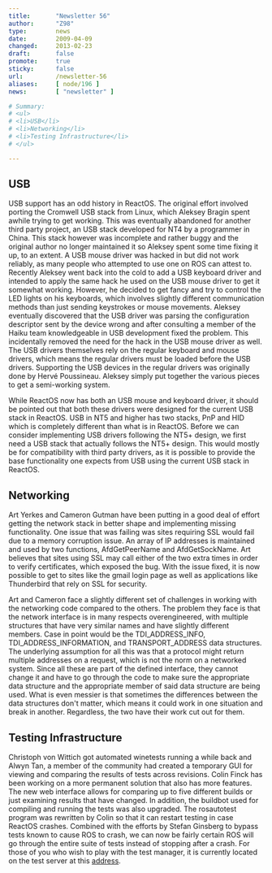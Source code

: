 ```yaml
---
title:       "Newsletter 56"
author:      "Z98"
type:        news
date:        2009-04-09
changed:     2013-02-23
draft:       false
promote:     true
sticky:      false
url:         /newsletter-56
aliases:     [ node/196 ]
news:        [ "newsletter" ]

# Summary:
# <ul>
# <li>USB</li>
# <li>Networking</li>
# <li>Testing Infrastructure</li>
# </ul>

---
```

<h2>USB</h2>
<p>
USB support has an odd history in ReactOS.  The original effort involved porting the Cromwell USB stack from Linux, which Aleksey Bragin spent awhile trying to get working.  This was eventually abandoned for another third party project, an USB stack developed for NT4 by a programmer in China. This stack however was incomplete and rather buggy and the original author no longer maintained it so Aleksey spent some time fixing it up, to an extent.  A USB mouse driver was hacked in but did not work reliably, as many people who attempted to use one on ROS can attest to.  Recently Aleksey went back into the cold to add a USB keyboard driver and intended to apply the same hack he used on the USB mouse driver to get it somewhat working.  However, he decided to get fancy and try to control the LED lights on his keyboards, which involves slightly different communication methods than just sending keystrokes or mouse movements.  Aleksey eventually discovered that the USB driver was parsing the configuration descriptor sent by the device wrong and after consulting a member of the Haiku team knowledgeable in USB development fixed the problem.  This incidentally removed the need for the hack in the USB mouse driver as well.  The USB drivers themselves rely on the regular keyboard and mouse drivers, which means the regular drivers must be loaded before the USB drivers. Supporting the USB devices in the regular drivers was originally done by Hervé Poussineau. Aleksey simply put together the various pieces to get a semi-working system. 
</p>
<p>
While ReactOS now has both an USB mouse and keyboard driver, it should be pointed out that both these drivers were designed for the current USB stack in ReactOS.  USB in NT5 and higher has two stacks, PnP and HID which is completely different than what is in ReactOS.  Before we can consider implementing USB drivers following the NT5+ design, we first need a USB stack that actually follows the NT5+ design.  This would mostly be for compatibility with third party drivers, as it is possible to provide the base functionality one expects from USB using the current USB stack in ReactOS.
</p>
<h2>Networking</h2>
<p>
Art Yerkes and Cameron Gutman have been putting in a good deal of effort getting the network stack in better shape and implementing missing functionality.  One issue that was failing was sites requiring SSL would fail due to a memory corruption issue.  An array of IP addresses is maintained and used by two functions, AfdGetPeerName and AfdGetSockName.  Art believes that sites using SSL may call either of the two extra times in order to verify certificates, which exposed the bug. With the issue fixed, it is now possible to get to sites like the gmail login page as well as applications like Thunderbird that rely on SSL for security.
</p>
<p>
Art and Cameron face a slightly different set of challenges in working with the networking code compared to the others.  The problem they face is that the network interface is in many respects overengineered, with multiple structures that have very similar names and have slightly different members.  Case in point would be the TDI_ADDRESS_INFO, TDI_ADDRESS_INFORMATION, and TRANSPORT_ADDRESS data structures.  The underlying assumption for all this was that a protocol might return multiple addresses on a request, which is not the norm on a networked system.  Since all these are part of the defined interface, they cannot change it and have to go through the code to make sure the appropriate data structure and the appropriate member of said data structure are being used.  What is even messier is that sometimes the differences between the data structures don't matter, which means it could work in one situation and break in another.  Regardless, the two have their work cut out for them.
</p>
<h2>Testing Infrastructure</h2>
<p>
Christoph von Wittich got automated winetests running a while back and Alwyn Tan, a member of the community had created a temporary GUI for viewing and comparing the results of tests across revisions.  Colin Finck has been working on a more permanent solution that also has more features.  The new web interface allows for comparing up to five different builds or just examining results that have changed.  In addition, the buildbot used for compiling and running the tests was also upgraded.  The rosautotest program was rewritten by Colin so that it can restart testing in case ReactOS crashes.  Combined with the efforts by Stefan Ginsberg to bypass tests known to cause ROS to crash, we can now be fairly certain ROS will go through the entire suite of tests instead of stopping after a crash.  For those of you who wish to play with the test manager, it is currently located on the test server at this <a href="http://79.99.5.181/testman/">address</a>. 
</p>

